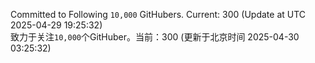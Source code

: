 Committed to Following `10,000` GitHubers. Current: <!-- FOLLOWING_COUNT -->300<!-- FOLLOWING_COUNT --> (Update at UTC <!-- LAST_UPDATED -->2025-04-29 19:25:32<!-- LAST_UPDATED -->)<br>
致力于关注`10,000`个GitHuber。当前：<!-- FOLLOWING_COUNT -->300<!-- FOLLOWING_COUNT --> (更新于北京时间 <!-- LAST_UPDATED_CST -->2025-04-30 03:25:32<!-- LAST_UPDATED_CST -->)
